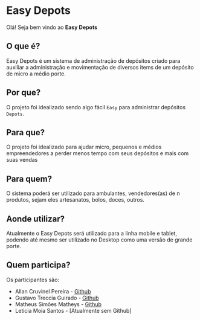 #  Easy Depots

Olá! Seja bem vindo ao **Easy Depots**

## O que é?

Easy Depots é um sistema de administração de depósitos criado para auxiliar a administração e movimentação de diversos items de um depósito de micro a médio porte.

## Por que?

O projeto foi idealizado sendo algo fácil `Easy` para administrar depósitos `Depots`.

## Para que?

O projeto foi idealizado para ajudar micro, pequenos e médios empreendedores a perder menos tempo com seus depósitos e mais com suas vendas

## Para quem?

O sistema poderá ser utilizado para ambulantes, vendedores(as) de n produtos, sejam eles artesanatos, bolos, doces, outros.

## Aonde utilizar?

Atualmente o Easy Depots será utilizado para a linha mobile e tablet, podendo até mesmo ser utilizado no Desktop como uma versão de grande porte.

## Quem participa?

Os participantes são: 

* Allan Cruvinel Pereira - [Github](https://github.com/allancruvinel)
* Gustavo Treccia Guirado - [Github](https://github.com/GustavoTreccia)
* Matheus Simões Matheys - [Github](https://github.com/MatheusSimoes13)
* Leticia Moia Santos - [Atualmente sem Github]
